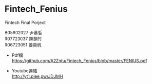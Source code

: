 # Fintech_Fenius

Fintech Final Porject

B05902027 尹慕哲   
R07723037 陳韻竹  
R06723051 姜奕帆    

* Pdf檔 
https://github.com/A2Zntu/Fintech_Fenius/blob/master/FENIUS.pdf


* Youtube連結  
http://yt1.piee.pw/JDJMH


